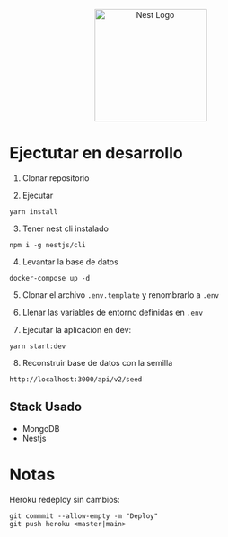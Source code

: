 <p align="center">
  <a href="http://nestjs.com/" target="blank"><img src="https://nestjs.com/img/logo-small.svg" width="200" alt="Nest Logo" /></a>
</p>

# Ejectutar en desarrollo

1. Clonar repositorio

2. Ejecutar
```
yarn install
```

3. Tener nest cli instalado
```
npm i -g nestjs/cli
```

4. Levantar la base de datos
```
docker-compose up -d 
```

5. Clonar el archivo ```.env.template``` y renombrarlo a ```.env```

6. Llenar las variables de entorno definidas en ```.env```


7. Ejecutar la aplicacion en dev:
```
yarn start:dev
```

8. Reconstruir base de datos con la semilla
```
http://localhost:3000/api/v2/seed
```

## Stack Usado
* MongoDB
* Nestjs

# Notas
Heroku redeploy sin cambios:
```
git commmit --allow-empty -m "Deploy"
git push heroku <master|main>
```